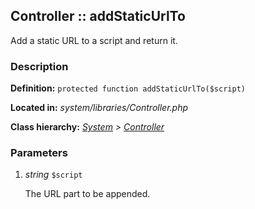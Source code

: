 
Controller :: addStaticUrlTo
-------------------------------------------

Add a static URL to a script and return it.


### Description ###

**Definition:** `protected function addStaticUrlTo($script)`

**Located in:** *system/libraries/Controller.php*

**Class hierarchy:** *[System](../System.php) > [Controller](../Controller.php)*


### Parameters ###

1. *string* `$script`

	The URL part to be appended.





